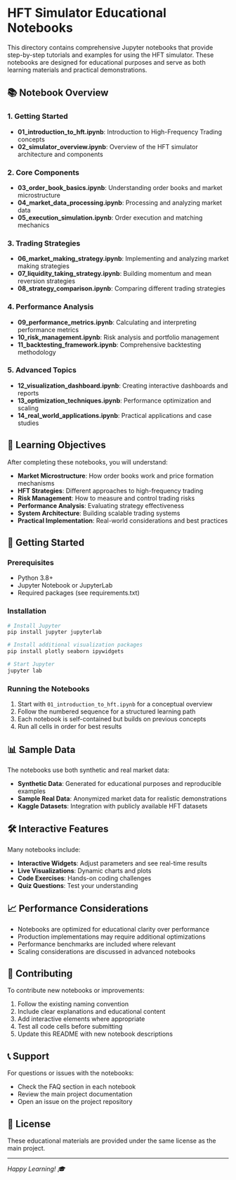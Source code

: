# HFT Simulator Educational Notebooks

This directory contains comprehensive Jupyter notebooks that provide step-by-step tutorials and examples for using the HFT simulator. These notebooks are designed for educational purposes and serve as both learning materials and practical demonstrations.

## 📚 Notebook Overview

### 1. Getting Started
- **01_introduction_to_hft.ipynb**: Introduction to High-Frequency Trading concepts
- **02_simulator_overview.ipynb**: Overview of the HFT simulator architecture and components

### 2. Core Components
- **03_order_book_basics.ipynb**: Understanding order books and market microstructure
- **04_market_data_processing.ipynb**: Processing and analyzing market data
- **05_execution_simulation.ipynb**: Order execution and matching mechanics

### 3. Trading Strategies
- **06_market_making_strategy.ipynb**: Implementing and analyzing market making strategies
- **07_liquidity_taking_strategy.ipynb**: Building momentum and mean reversion strategies
- **08_strategy_comparison.ipynb**: Comparing different trading strategies

### 4. Performance Analysis
- **09_performance_metrics.ipynb**: Calculating and interpreting performance metrics
- **10_risk_management.ipynb**: Risk analysis and portfolio management
- **11_backtesting_framework.ipynb**: Comprehensive backtesting methodology

### 5. Advanced Topics
- **12_visualization_dashboard.ipynb**: Creating interactive dashboards and reports
- **13_optimization_techniques.ipynb**: Performance optimization and scaling
- **14_real_world_applications.ipynb**: Practical applications and case studies

## 🎯 Learning Objectives

After completing these notebooks, you will understand:

- **Market Microstructure**: How order books work and price formation mechanisms
- **HFT Strategies**: Different approaches to high-frequency trading
- **Risk Management**: How to measure and control trading risks
- **Performance Analysis**: Evaluating strategy effectiveness
- **System Architecture**: Building scalable trading systems
- **Practical Implementation**: Real-world considerations and best practices

## 🚀 Getting Started

### Prerequisites
- Python 3.8+
- Jupyter Notebook or JupyterLab
- Required packages (see requirements.txt)

### Installation
```bash
# Install Jupyter
pip install jupyter jupyterlab

# Install additional visualization packages
pip install plotly seaborn ipywidgets

# Start Jupyter
jupyter lab
```

### Running the Notebooks
1. Start with `01_introduction_to_hft.ipynb` for a conceptual overview
2. Follow the numbered sequence for a structured learning path
3. Each notebook is self-contained but builds on previous concepts
4. Run all cells in order for best results

## 📊 Sample Data

The notebooks use both synthetic and real market data:
- **Synthetic Data**: Generated for educational purposes and reproducible examples
- **Sample Real Data**: Anonymized market data for realistic demonstrations
- **Kaggle Datasets**: Integration with publicly available HFT datasets

## 🛠️ Interactive Features

Many notebooks include:
- **Interactive Widgets**: Adjust parameters and see real-time results
- **Live Visualizations**: Dynamic charts and plots
- **Code Exercises**: Hands-on coding challenges
- **Quiz Questions**: Test your understanding

## 📈 Performance Considerations

- Notebooks are optimized for educational clarity over performance
- Production implementations may require additional optimizations
- Performance benchmarks are included where relevant
- Scaling considerations are discussed in advanced notebooks

## 🤝 Contributing

To contribute new notebooks or improvements:
1. Follow the existing naming convention
2. Include clear explanations and educational content
3. Add interactive elements where appropriate
4. Test all code cells before submitting
5. Update this README with new notebook descriptions

## 📞 Support

For questions or issues with the notebooks:
- Check the FAQ section in each notebook
- Review the main project documentation
- Open an issue on the project repository

## 📄 License

These educational materials are provided under the same license as the main project.

---

*Happy Learning! 🎓*
